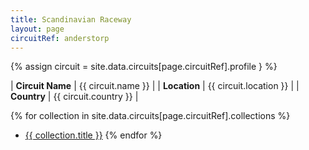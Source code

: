```yaml
---
title: Scandinavian Raceway
layout: page
circuitRef: anderstorp
---
```


{% assign circuit = site.data.circuits[page.circuitRef].profile } %}

| **Circuit Name** | {{ circuit.name }}     |
| **Location**     | {{ circuit.location }} |
| **Country**      | {{ circuit.country }}  |

{% for collection in site.data.circuits[page.circuitRef].collections %}
- [{{ collection.title }}]({{collection.url}})
{% endfor %}
